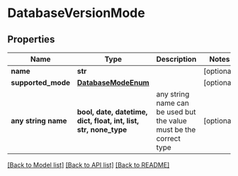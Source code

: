 # DatabaseVersionMode


## Properties
Name | Type | Description | Notes
------------ | ------------- | ------------- | -------------
**name** | **str** |  | [optional] 
**supported_mode** | [**DatabaseModeEnum**](DatabaseModeEnum.md) |  | [optional] 
**any string name** | **bool, date, datetime, dict, float, int, list, str, none_type** | any string name can be used but the value must be the correct type | [optional]

[[Back to Model list]](../README.md#documentation-for-models) [[Back to API list]](../README.md#documentation-for-api-endpoints) [[Back to README]](../README.md)



